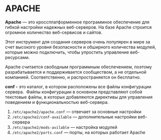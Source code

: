 # APACHE


**Apache** — это кроссплатформенное программное обеспечение для гибкой настройки надежных веб-серверов. На базе Apache строится огромное количество веб-сервисов и сайтов.

Этот инструмент для создания серверов очень популярен в мире за счет высокого уровня безопасности и обширного количества модулей, которые можно подключить, чтобы упростить управление веб-ресурсами.

Apache считается свободным программным обеспечением, поэтому разрабатывается и поддерживается сообществом, а не отдельной компанией. Соответственно, и распространяется он бесплатно.

**conf -** это каталог, в котором расположены все файлы конфигурации сервера.  Файлы конфигурации в основном представляют собой текстовые файлы, в которых добавляются директивы для управления поведением и функциональностью веб-сервера.

1. `/etc/apache2/apache.conf` — отвечает за основные настройки
2. `/etc/apache2/conf-available` — дополнительные настройки веб-сервера
3. `/etc/apache2/mods-avilable` — настройка модулей
4. `/etc/apache2/ports.conf` — порты, на которых работает Apache
